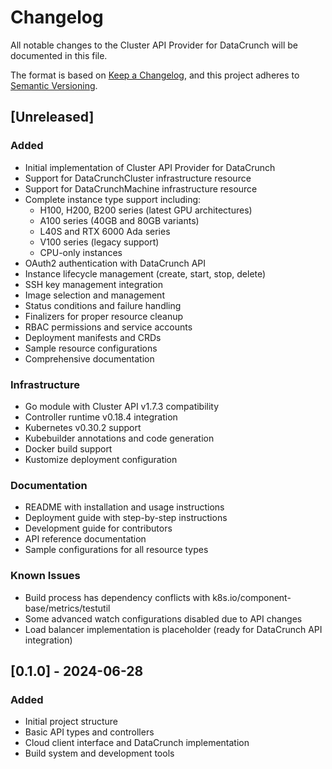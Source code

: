 # Changelog

All notable changes to the Cluster API Provider for DataCrunch will be documented in this file.

The format is based on [Keep a Changelog](https://keepachangelog.com/en/1.0.0/),
and this project adheres to [Semantic Versioning](https://semver.org/spec/v2.0.0.html).

## [Unreleased]

### Added
- Initial implementation of Cluster API Provider for DataCrunch
- Support for DataCrunchCluster infrastructure resource
- Support for DataCrunchMachine infrastructure resource
- Complete instance type support including:
  - H100, H200, B200 series (latest GPU architectures)
  - A100 series (40GB and 80GB variants)
  - L40S and RTX 6000 Ada series
  - V100 series (legacy support)
  - CPU-only instances
- OAuth2 authentication with DataCrunch API
- Instance lifecycle management (create, start, stop, delete)
- SSH key management integration
- Image selection and management
- Status conditions and failure handling
- Finalizers for proper resource cleanup
- RBAC permissions and service accounts
- Deployment manifests and CRDs
- Sample resource configurations
- Comprehensive documentation

### Infrastructure
- Go module with Cluster API v1.7.3 compatibility
- Controller runtime v0.18.4 integration
- Kubernetes v0.30.2 support
- Kubebuilder annotations and code generation
- Docker build support
- Kustomize deployment configuration

### Documentation
- README with installation and usage instructions
- Deployment guide with step-by-step instructions
- Development guide for contributors
- API reference documentation
- Sample configurations for all resource types

### Known Issues
- Build process has dependency conflicts with k8s.io/component-base/metrics/testutil
- Some advanced watch configurations disabled due to API changes
- Load balancer implementation is placeholder (ready for DataCrunch API integration)

## [0.1.0] - 2024-06-28

### Added
- Initial project structure
- Basic API types and controllers
- Cloud client interface and DataCrunch implementation
- Build system and development tools 